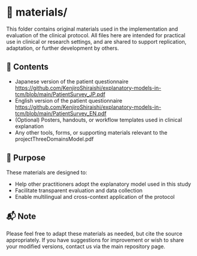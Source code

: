 # 📁 materials/

This folder contains original materials used in the implementation and evaluation of the clinical protocol. All files here are intended for practical use in clinical or research settings, and are shared to support replication, adaptation, or further development by others.

## 📄 Contents

- Japanese version of the patient questionnaire  https://github.com/KenjiroShiraishi/explanatory-models-in-tcm/blob/main/PatientSurvey_JP.pdf
- English version of the patient questionnaire  https://github.com/KenjiroShiraishi/explanatory-models-in-tcm/blob/main/PatientSurvey_EN.pdf
- (Optional) Posters, handouts, or workflow templates used in clinical explanation  
- Any other tools, forms, or supporting materials relevant to the projectThreeDomainsModel.pdf 
  

## 🧭 Purpose

These materials are designed to:

- Help other practitioners adopt the explanatory model used in this study
- Facilitate transparent evaluation and data collection
- Enable multilingual and cross-context application of the protocol

## 📬 Note

Please feel free to adapt these materials as needed, but cite the source appropriately. If you have suggestions for improvement or wish to share your modified versions, contact us via the main repository page.
